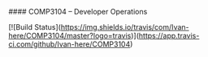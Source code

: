 \#### COMP3104 – Developer Operations



\[!\[Build Status](https://img.shields.io/travis/com/Ivan-here/COMP3104/master?logo=travis)](https://app.travis-ci.com/github/Ivan-here/COMP3104)

